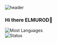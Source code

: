 ![header](https://capsule-render.vercel.app/api?type=waving&color=gradient&height=250&section=header&text=ELMURODSALOMOV,&desc=Backend%20developer&fontSize=55&fontAlignY=40&fontAlign=44&descAlignY=53&descAlign=53&animation=fadeIn)
### Hi there ELMUROD👋
![Most Languages](https://github-readme-stats.vercel.app/api/top-langs/?username=ELMURODSALOMOV&layout=compact)   
![Status](https://github-readme-stats.vercel.app/api?username=ELMURODSALOMOV&show_icons=true&theme=dark) 
